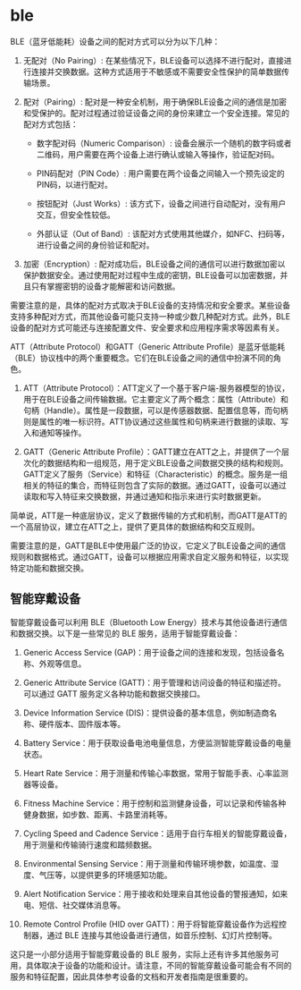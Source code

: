 # ble

BLE（蓝牙低能耗）设备之间的配对方式可以分为以下几种：

1. 无配对（No Pairing）: 在某些情况下，BLE设备可以选择不进行配对，直接进行连接并交换数据。这种方式适用于不敏感或不需要安全性保护的简单数据传输场景。

2. 配对（Pairing）: 配对是一种安全机制，用于确保BLE设备之间的通信是加密和受保护的。配对过程通过验证设备之间的身份来建立一个安全连接。常见的配对方式包括：

   - 数字配对码（Numeric Comparison）: 设备会展示一个随机的数字码或者二维码，用户需要在两个设备上进行确认或输入等操作，验证配对码。

   - PIN码配对（PIN Code）: 用户需要在两个设备之间输入一个预先设定的PIN码，以进行配对。

   - 按钮配对（Just Works）: 该方式下，设备之间进行自动配对，没有用户交互，但安全性较低。

   - 外部认证（Out of Band）: 该配对方式使用其他媒介，如NFC、扫码等，进行设备之间的身份验证和配对。

3. 加密（Encryption）: 配对成功后，BLE设备之间的通信可以进行数据加密以保护数据安全。通过使用配对过程中生成的密钥，BLE设备可以加密数据，并且只有掌握密钥的设备才能解密和访问数据。

需要注意的是，具体的配对方式取决于BLE设备的支持情况和安全要求。某些设备支持多种配对方式，而其他设备可能只支持一种或少数几种配对方式。此外，BLE设备的配对方式可能还与连接配置文件、安全要求和应用程序需求等因素有关。

ATT（Attribute Protocol）和GATT（Generic Attribute Profile）是蓝牙低能耗（BLE）协议栈中的两个重要概念。它们在BLE设备之间的通信中扮演不同的角色。

1. ATT（Attribute Protocol）：ATT定义了一个基于客户端-服务器模型的协议，用于在BLE设备之间传输数据。它主要定义了两个概念：属性（Attribute）和句柄（Handle）。属性是一段数据，可以是传感器数据、配置信息等，而句柄则是属性的唯一标识符。ATT协议通过这些属性和句柄来进行数据的读取、写入和通知等操作。

2. GATT（Generic Attribute Profile）：GATT建立在ATT之上，并提供了一个层次化的数据结构和一组规范，用于定义BLE设备之间数据交换的结构和规则。GATT定义了服务（Service）和特征（Characteristic）的概念。服务是一组相关的特征的集合，而特征则包含了实际的数据。通过GATT，设备可以通过读取和写入特征来交换数据，并通过通知和指示来进行实时数据更新。

简单说，ATT是一种底层协议，定义了数据传输的方式和机制，而GATT是ATT的一个高层协议，建立在ATT之上，提供了更具体的数据结构和交互规则。

需要注意的是，GATT是BLE中使用最广泛的协议，它定义了BLE设备之间的通信规则和数据格式。通过GATT，设备可以根据应用需求自定义服务和特征，以实现特定功能和数据交换。

## 智能穿戴设备

智能穿戴设备可以利用 BLE（Bluetooth Low Energy）技术与其他设备进行通信和数据交换。以下是一些常见的 BLE 服务，适用于智能穿戴设备：

1. Generic Access Service (GAP)：用于设备之间的连接和发现，包括设备名称、外观等信息。

2. Generic Attribute Service (GATT)：用于管理和访问设备的特征和描述符。可以通过 GATT 服务定义各种功能和数据交换接口。

3. Device Information Service (DIS)：提供设备的基本信息，例如制造商名称、硬件版本、固件版本等。

4. Battery Service：用于获取设备电池电量信息，方便监测智能穿戴设备的电量状态。

5. Heart Rate Service：用于测量和传输心率数据，常用于智能手表、心率监测器等设备。

6. Fitness Machine Service：用于控制和监测健身设备，可以记录和传输各种健身数据，如步数、距离、卡路里消耗等。

7. Cycling Speed and Cadence Service：适用于自行车相关的智能穿戴设备，用于测量和传输骑行速度和踏频数据。

8. Environmental Sensing Service：用于测量和传输环境参数，如温度、湿度、气压等，以提供更多的环境感知功能。

9. Alert Notification Service：用于接收和处理来自其他设备的警报通知，如来电、短信、社交媒体消息等。

10. Remote Control Profile (HID over GATT)：用于将智能穿戴设备作为远程控制器，通过 BLE 连接与其他设备进行通信，如音乐控制、幻灯片控制等。

这只是一小部分适用于智能穿戴设备的 BLE 服务，实际上还有许多其他服务可用，具体取决于设备的功能和设计。请注意，不同的智能穿戴设备可能会有不同的服务和特征配置，因此具体参考设备的文档和开发者指南是很重要的。
